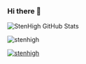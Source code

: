 ### Hi there 👋

![StenHigh GitHub Stats](https://github-readme-stats.vercel.app/api?username=StenHigh&include_all_commits=true)

<!--
**StenHigh/stenhigh** is a ✨ _special_ ✨ repository because its `README.md` (this file) appears on your GitHub profile.

Here are some ideas to get you started:

- 🔭 I’m currently working on ...
- 🌱 I’m currently learning ...
- 👯 I’m looking to collaborate on ...
- 🤔 I’m looking for help with ...
- 💬 Ask me about ...
- 📫 How to reach me: ...
- 😄 Pronouns: ...
- ⚡ Fun fact: ...
-->

<p align="left"> <img src="https://komarev.com/ghpvc/?username=stenhigh&label=Profile%20views&color=0e75b6&style=flat" alt="stenhigh" /> </p>

<p align="left"> <a href="https://github.com/ryo-ma/github-profile-trophy"><img src="https://github-profile-trophy.vercel.app/?username=stenhigh" alt="stenhigh" /></a> </p>
